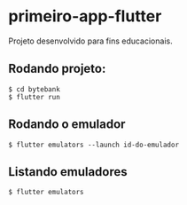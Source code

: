 # primeiro-app-flutter

Projeto desenvolvido para fins educacionais.

## Rodando projeto:
```
$ cd bytebank
$ flutter run
```

## Rodando o emulador
```
$ flutter emulators --launch id-do-emulador
```

## Listando emuladores
```
$ flutter emulators
```
